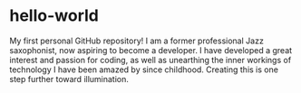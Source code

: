 # hello-world
My first personal GitHub repository!
I am a former professional Jazz saxophonist, now aspiring to become a developer. 
I have developed a great interest and passion for coding, as well as unearthing the inner 
workings of technology I have been amazed by since childhood. Creating this is one step further toward illumination. 
